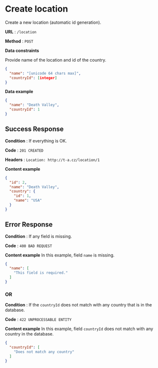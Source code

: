 # Create location

Create a new location (automatic id generation).

**URL** : `/location`

**Method** : `POST`

**Data constraints**

Provide name of the location and id of the country.

```json
{
  "name": "[unicode 64 chars max]",
  "countryId": [integer]
}
```

**Data example**

```json
{
  "name": "Death Valley",
  "countryId": 1
}
```

## Success Response

**Condition** : If everything is OK.

**Code** : `201 CREATED`

**Headers** : `Location: http://t-a.cz/location/1`

**Content example**

```json
{
  "id": 2,
  "name": "Death Valley",
  "country": {
    "id": 1,
    "name": "USA"
  }
}
```

## Error Response

**Condition** : If any field is missing.

**Code** : `400 BAD REQUEST`

**Content example** In this example, field `name` is missing.

```json
{
  "name": [
    "This field is required."
  ]
}
```

### OR

**Condition** : If the `countryId` does not match with any country that is in the database.

**Code** : `422 UNPROCESSABLE ENTITY`

**Content example** In this example, field `countryId` does not match with any country in the database.

```json
{
  "countryId": [
    "Does not match any country"
  ]
}
```